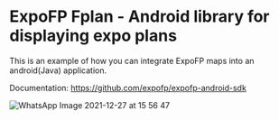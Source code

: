 # ExpoFP Fplan - Android library for displaying expo plans

This is an example of how you can integrate ExpoFP maps into an android(Java) application.

Documentation: https://github.com/expofp/expofp-android-sdk

![WhatsApp Image 2021-12-27 at 15 56 47](https://user-images.githubusercontent.com/60826376/147473881-d64a00ff-c540-480d-a011-e4a5f14a23ca.jpeg)

